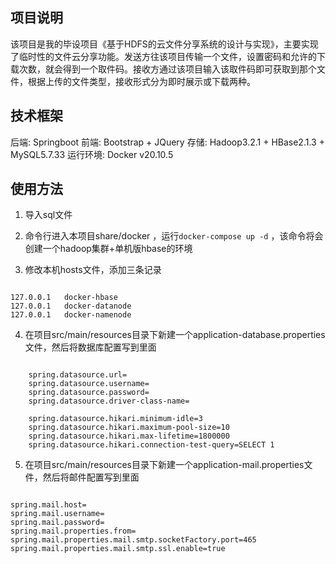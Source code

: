 ## 项目说明
该项目是我的毕设项目《基于HDFS的云文件分享系统的设计与实现》，主要实现了临时性的文件云分享功能。发送方往该项目传输一个文件，设置密码和允许的下载次数，就会得到一个取件码。接收方通过该项目输入该取件码即可获取到那个文件，根据上传的文件类型，接收形式分为即时展示或下载两种。

## 技术框架

后端: Springboot
前端: Bootstrap + JQuery
存储: Hadoop3.2.1 + HBase2.1.3 + MySQL5.7.33
运行环境: Docker v20.10.5

## 使用方法

1. 导入sql文件

2. 命令行进入本项目share/docker ，运行`docker-compose up -d` ，该命令将会创建一个hadoop集群+单机版hbase的环境

3. 修改本机hosts文件，添加三条记录

```hosts

127.0.0.1	docker-hbase
127.0.0.1	docker-datanode
127.0.0.1	docker-namenode

```

4. 在项目src/main/resources目录下新建一个application-database.properties文件，然后将数据库配置写到里面
```properties

    spring.datasource.url=
    spring.datasource.username=
    spring.datasource.password=
    spring.datasource.driver-class-name=
    
    spring.datasource.hikari.minimum-idle=3
    spring.datasource.hikari.maximum-pool-size=10
    spring.datasource.hikari.max-lifetime=1800000
    spring.datasource.hikari.connection-test-query=SELECT 1

```   
5. 在项目src/main/resources目录下新建一个application-mail.properties文件，然后将邮件配置写到里面

```properties

spring.mail.host=
spring.mail.username=
spring.mail.password=
spring.mail.properties.from=
spring.mail.properties.mail.smtp.socketFactory.port=465
spring.mail.properties.mail.smtp.ssl.enable=true

```
